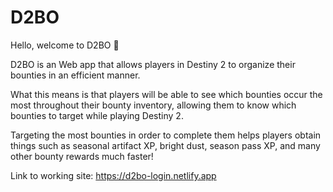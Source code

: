 ﻿# D2BO

Hello, welcome to D2BO 👋

D2BO is an Web app that allows players in Destiny 2
to organize their bounties in an efficient manner.

What this means is that players will be able to see which bounties
occur the most throughout their bounty inventory, allowing them
to know which bounties to target while playing Destiny 2.

Targeting the most bounties in order to complete them helps players
obtain things such as seasonal artifact XP, bright dust, season pass XP,
and many other bounty rewards much faster!

Link to working site:
https://d2bo-login.netlify.app

